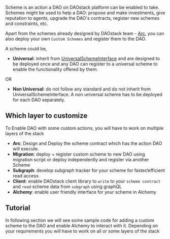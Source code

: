 Scheme is an action a DAO on DAOstack platform can be enabled to take. Schemes might be used to help a DAO: propose and make investments, give reputation to agents, upgrade the DAO's contracts, register new schemes and constraints, etc.

Apart from the schemes already designed by DAOstack team - [Arc](https://github.com/daostack/arc/tree/master/contracts/), you can also deploy your own `Custom Schemes` and register them to the DAO.

A scheme could be,

  - **Universal**: inherit from [UniversalSchemeInterface](https://github.com/daostack/arc/blob/master/contracts/universalSchemes/UniversalSchemeInterface.sol) and are designed to be deployed once and any DAO can register to a universal scheme to enable the functionality offered by them.

  OR

  - **Non Universal**: do not follow any standard and do not inherit from UniversalSchemeInterface. A non universal scheme has to be deployed for each DAO separately.

## Which layer to customize

To Enable DAO with some custom actions, you will have to work on multiple layers of the stack

  - **Arc**: Design and Deploy the scheme contract which has the action DAO will execute.
  - **Migration**: deploy + register custom scheme to new DAO using migration script or deploy independently and register via another Scheme
  - **Subgraph**: develop subgraph tracker for your scheme for faster/efficient read access
  - **Client**: enable DAOstack client library to `write` to your `scheme contract` and `read` scheme data from `subgraph` using graphQL
  - **Alchemy**: enable user friendly interface for your scheme in Alchemy

## Tutorial
  
In following section we will see some sample code for adding a custom scheme to the DAO and enable Alchemy to interact with it. Depending on your requirements you will have to work on all or some layers of the stack
